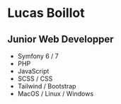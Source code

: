 # Lucas Boillot

## Junior Web Developper

* Symfony 6 / 7
* PHP
* JavaScript
* SCSS / CSS
* Tailwind / Bootstrap
* MacOS / Linux / Windows
